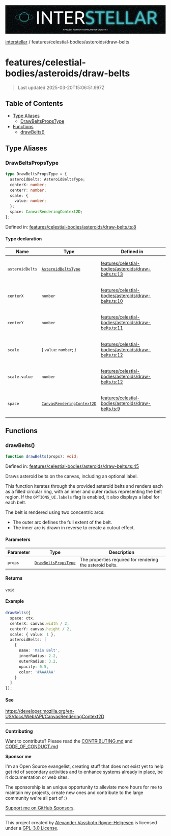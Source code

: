 <div><img alt="SPECCER logo" src="https://raw.githubusercontent.com/phun-ky/interstellar/main/public/interstellar-header.png" style="max-height:120px;"/></div>

[interstellar](../../../README.md) /
features/celestial-bodies/asteroids/draw-belts

# features/celestial-bodies/asteroids/draw-belts

> Last updated 2025-03-20T15:06:51.997Z

## Table of Contents

- [Type Aliases](#type-aliases)
  - [DrawBeltsPropsType](#drawbeltspropstype)
- [Functions](#functions)
  - [drawBelts()](#drawbelts)

## Type Aliases

### DrawBeltsPropsType

```ts
type DrawBeltsPropsType = {
  asteroidBelts: AsteroidBeltsType;
  centerX: number;
  centerY: number;
  scale: {
    value: number;
  };
  space: CanvasRenderingContext2D;
};
```

Defined in:
[features/celestial-bodies/asteroids/draw-belts.ts:8](https://github.com/phun-ky/interstellar/blob/main/src/features/celestial-bodies/asteroids/draw-belts.ts#L8)

#### Type declaration

<table>
<thead>
<tr>
<th>Name</th>
<th>Type</th>
<th>Defined in</th>
</tr>
</thead>
<tbody>
<tr>
<td>

<a id="asteroidbelts"></a> `asteroidBelts`

</td>
<td>

[`AsteroidBeltsType`](../../../types/asteroid-belts.md#asteroidbeltstype)

</td>
<td>

[features/celestial-bodies/asteroids/draw-belts.ts:13](https://github.com/phun-ky/interstellar/blob/main/src/features/celestial-bodies/asteroids/draw-belts.ts#L13)

</td>
</tr>
<tr>
<td>

<a id="centerx"></a> `centerX`

</td>
<td>

`number`

</td>
<td>

[features/celestial-bodies/asteroids/draw-belts.ts:10](https://github.com/phun-ky/interstellar/blob/main/src/features/celestial-bodies/asteroids/draw-belts.ts#L10)

</td>
</tr>
<tr>
<td>

<a id="centery"></a> `centerY`

</td>
<td>

`number`

</td>
<td>

[features/celestial-bodies/asteroids/draw-belts.ts:11](https://github.com/phun-ky/interstellar/blob/main/src/features/celestial-bodies/asteroids/draw-belts.ts#L11)

</td>
</tr>
<tr>
<td>

<a id="scale"></a> `scale`

</td>
<td>

{ `value`: `number`; }

</td>
<td>

[features/celestial-bodies/asteroids/draw-belts.ts:12](https://github.com/phun-ky/interstellar/blob/main/src/features/celestial-bodies/asteroids/draw-belts.ts#L12)

</td>
</tr>
<tr>
<td>

`scale.value`

</td>
<td>

`number`

</td>
<td>

[features/celestial-bodies/asteroids/draw-belts.ts:12](https://github.com/phun-ky/interstellar/blob/main/src/features/celestial-bodies/asteroids/draw-belts.ts#L12)

</td>
</tr>
<tr>
<td>

<a id="space"></a> `space`

</td>
<td>

[`CanvasRenderingContext2D`](https://developer.mozilla.org/docs/Web/API/CanvasRenderingContext2D)

</td>
<td>

[features/celestial-bodies/asteroids/draw-belts.ts:9](https://github.com/phun-ky/interstellar/blob/main/src/features/celestial-bodies/asteroids/draw-belts.ts#L9)

</td>
</tr>
</tbody>
</table>

## Functions

### drawBelts()

```ts
function drawBelts(props): void;
```

Defined in:
[features/celestial-bodies/asteroids/draw-belts.ts:45](https://github.com/phun-ky/interstellar/blob/main/src/features/celestial-bodies/asteroids/draw-belts.ts#L45)

Draws asteroid belts on the canvas, including an optional label.

This function iterates through the provided asteroid belts and renders each as a
filled circular ring, with an inner and outer radius representing the belt
region. If the `OPTIONS_UI.labels` flag is enabled, it also displays a label for
each belt.

The belt is rendered using two concentric arcs:

- The outer arc defines the full extent of the belt.
- The inner arc is drawn in reverse to create a cutout effect.

#### Parameters

| Parameter | Type                                                     | Description                                               |
| --------- | -------------------------------------------------------- | --------------------------------------------------------- |
| `props`   | [`DrawBeltsPropsType`](draw-belts.md#drawbeltspropstype) | The properties required for rendering the asteroid belts. |

#### Returns

`void`

#### Example

```ts
drawBelts({
  space: ctx,
  centerX: canvas.width / 2,
  centerY: canvas.height / 2,
  scale: { value: 1 },
  asteroidBelts: [
    {
      name: 'Main Belt',
      innerRadius: 2.2,
      outerRadius: 3.2,
      opacity: 0.5,
      color: '#AAAAAA'
    }
  ]
});
```

#### See

<https://developer.mozilla.org/en-US/docs/Web/API/CanvasRenderingContext2D>

---

**Contributing**

Want to contribute? Please read the
[CONTRIBUTING.md](https://github.com/phun-ky/interstellar/blob/main/CONTRIBUTING.md)
and
[CODE_OF_CONDUCT.md](https://github.com/phun-ky/interstellar/blob/main/CODE_OF_CONDUCT.md)

**Sponsor me**

I'm an Open Source evangelist, creating stuff that does not exist yet to help
get rid of secondary activities and to enhance systems already in place, be it
documentation or web sites.

The sponsorship is an unique opportunity to alleviate more hours for me to
maintain my projects, create new ones and contribute to the large community
we're all part of :)

[Support me on GitHub Sponsors](https://github.com/sponsors/phun-ky).

---

This project created by [Alexander Vassbotn Røyne-Helgesen](http://phun-ky.net)
is licensed under a
[GPL-3.0 License](https://choosealicense.com/licenses/gpl-3.0/).
